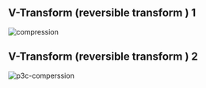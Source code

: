 



## V-Transform (reversible transform ) 1



![compression](https://github.com/user-attachments/assets/ec073a0c-8286-48b3-8ea1-fd0fad437878)

## V-Transform (reversible transform ) 2








![p3c-comperssion](https://github.com/user-attachments/assets/39b97ae8-a277-464e-98f4-77913cc80545)
